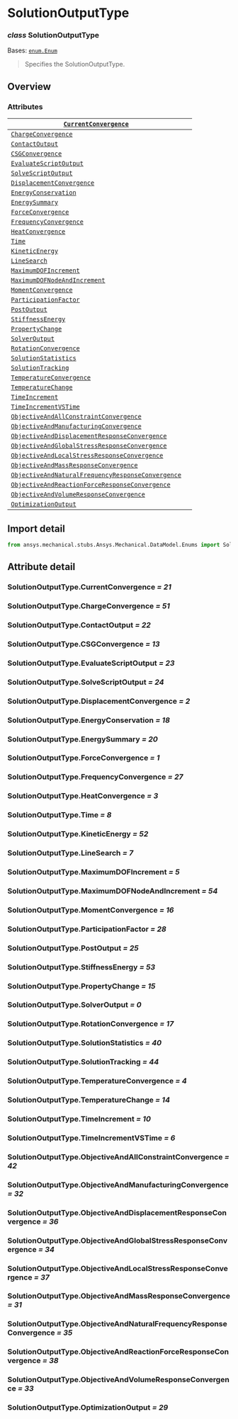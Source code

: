 # SolutionOutputType

### *class* SolutionOutputType

Bases: [`enum.Enum`](https://docs.python.org/3/library/enum.html#enum.Enum)

> Specifies the SolutionOutputType.

> <!-- !! processed by numpydoc !! -->

## Overview

### Attributes

| [`CurrentConvergence`](#SolutionOutputType.CurrentConvergence)                                                           |    |
|--------------------------------------------------------------------------------------------------------------------------|----|
| [`ChargeConvergence`](#SolutionOutputType.ChargeConvergence)                                                             |    |
| [`ContactOutput`](#SolutionOutputType.ContactOutput)                                                                     |    |
| [`CSGConvergence`](#SolutionOutputType.CSGConvergence)                                                                   |    |
| [`EvaluateScriptOutput`](#SolutionOutputType.EvaluateScriptOutput)                                                       |    |
| [`SolveScriptOutput`](#SolutionOutputType.SolveScriptOutput)                                                             |    |
| [`DisplacementConvergence`](#SolutionOutputType.DisplacementConvergence)                                                 |    |
| [`EnergyConservation`](#SolutionOutputType.EnergyConservation)                                                           |    |
| [`EnergySummary`](#SolutionOutputType.EnergySummary)                                                                     |    |
| [`ForceConvergence`](#SolutionOutputType.ForceConvergence)                                                               |    |
| [`FrequencyConvergence`](#SolutionOutputType.FrequencyConvergence)                                                       |    |
| [`HeatConvergence`](#SolutionOutputType.HeatConvergence)                                                                 |    |
| [`Time`](#SolutionOutputType.Time)                                                                                       |    |
| [`KineticEnergy`](#SolutionOutputType.KineticEnergy)                                                                     |    |
| [`LineSearch`](#SolutionOutputType.LineSearch)                                                                           |    |
| [`MaximumDOFIncrement`](#SolutionOutputType.MaximumDOFIncrement)                                                         |    |
| [`MaximumDOFNodeAndIncrement`](#SolutionOutputType.MaximumDOFNodeAndIncrement)                                           |    |
| [`MomentConvergence`](#SolutionOutputType.MomentConvergence)                                                             |    |
| [`ParticipationFactor`](#SolutionOutputType.ParticipationFactor)                                                         |    |
| [`PostOutput`](#SolutionOutputType.PostOutput)                                                                           |    |
| [`StiffnessEnergy`](#SolutionOutputType.StiffnessEnergy)                                                                 |    |
| [`PropertyChange`](#SolutionOutputType.PropertyChange)                                                                   |    |
| [`SolverOutput`](#SolutionOutputType.SolverOutput)                                                                       |    |
| [`RotationConvergence`](#SolutionOutputType.RotationConvergence)                                                         |    |
| [`SolutionStatistics`](#SolutionOutputType.SolutionStatistics)                                                           |    |
| [`SolutionTracking`](#SolutionOutputType.SolutionTracking)                                                               |    |
| [`TemperatureConvergence`](#SolutionOutputType.TemperatureConvergence)                                                   |    |
| [`TemperatureChange`](#SolutionOutputType.TemperatureChange)                                                             |    |
| [`TimeIncrement`](#SolutionOutputType.TimeIncrement)                                                                     |    |
| [`TimeIncrementVSTime`](#SolutionOutputType.TimeIncrementVSTime)                                                         |    |
| [`ObjectiveAndAllConstraintConvergence`](#SolutionOutputType.ObjectiveAndAllConstraintConvergence)                       |    |
| [`ObjectiveAndManufacturingConvergence`](#SolutionOutputType.ObjectiveAndManufacturingConvergence)                       |    |
| [`ObjectiveAndDisplacementResponseConvergence`](#SolutionOutputType.ObjectiveAndDisplacementResponseConvergence)         |    |
| [`ObjectiveAndGlobalStressResponseConvergence`](#SolutionOutputType.ObjectiveAndGlobalStressResponseConvergence)         |    |
| [`ObjectiveAndLocalStressResponseConvergence`](#SolutionOutputType.ObjectiveAndLocalStressResponseConvergence)           |    |
| [`ObjectiveAndMassResponseConvergence`](#SolutionOutputType.ObjectiveAndMassResponseConvergence)                         |    |
| [`ObjectiveAndNaturalFrequencyResponseConvergence`](#SolutionOutputType.ObjectiveAndNaturalFrequencyResponseConvergence) |    |
| [`ObjectiveAndReactionForceResponseConvergence`](#SolutionOutputType.ObjectiveAndReactionForceResponseConvergence)       |    |
| [`ObjectiveAndVolumeResponseConvergence`](#SolutionOutputType.ObjectiveAndVolumeResponseConvergence)                     |    |
| [`OptimizationOutput`](#SolutionOutputType.OptimizationOutput)                                                           |    |

## Import detail

```python
from ansys.mechanical.stubs.Ansys.Mechanical.DataModel.Enums import SolutionOutputType
```

## Attribute detail

### SolutionOutputType.CurrentConvergence *= 21*

### SolutionOutputType.ChargeConvergence *= 51*

### SolutionOutputType.ContactOutput *= 22*

### SolutionOutputType.CSGConvergence *= 13*

### SolutionOutputType.EvaluateScriptOutput *= 23*

### SolutionOutputType.SolveScriptOutput *= 24*

### SolutionOutputType.DisplacementConvergence *= 2*

### SolutionOutputType.EnergyConservation *= 18*

### SolutionOutputType.EnergySummary *= 20*

### SolutionOutputType.ForceConvergence *= 1*

### SolutionOutputType.FrequencyConvergence *= 27*

### SolutionOutputType.HeatConvergence *= 3*

### SolutionOutputType.Time *= 8*

### SolutionOutputType.KineticEnergy *= 52*

### SolutionOutputType.LineSearch *= 7*

### SolutionOutputType.MaximumDOFIncrement *= 5*

### SolutionOutputType.MaximumDOFNodeAndIncrement *= 54*

### SolutionOutputType.MomentConvergence *= 16*

### SolutionOutputType.ParticipationFactor *= 28*

### SolutionOutputType.PostOutput *= 25*

### SolutionOutputType.StiffnessEnergy *= 53*

### SolutionOutputType.PropertyChange *= 15*

### SolutionOutputType.SolverOutput *= 0*

### SolutionOutputType.RotationConvergence *= 17*

### SolutionOutputType.SolutionStatistics *= 40*

### SolutionOutputType.SolutionTracking *= 44*

### SolutionOutputType.TemperatureConvergence *= 4*

### SolutionOutputType.TemperatureChange *= 14*

### SolutionOutputType.TimeIncrement *= 10*

### SolutionOutputType.TimeIncrementVSTime *= 6*

### SolutionOutputType.ObjectiveAndAllConstraintConvergence *= 42*

### SolutionOutputType.ObjectiveAndManufacturingConvergence *= 32*

### SolutionOutputType.ObjectiveAndDisplacementResponseConvergence *= 36*

### SolutionOutputType.ObjectiveAndGlobalStressResponseConvergence *= 34*

### SolutionOutputType.ObjectiveAndLocalStressResponseConvergence *= 37*

### SolutionOutputType.ObjectiveAndMassResponseConvergence *= 31*

### SolutionOutputType.ObjectiveAndNaturalFrequencyResponseConvergence *= 35*

### SolutionOutputType.ObjectiveAndReactionForceResponseConvergence *= 38*

### SolutionOutputType.ObjectiveAndVolumeResponseConvergence *= 33*

### SolutionOutputType.OptimizationOutput *= 29*
